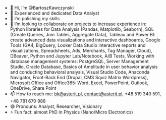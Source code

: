- 👋 Hi, I’m @BartoszKawczynski
- 👀 Experienced and dedicated Data Analyst
- 🌱 I’m polishing my skills
- 💞️ I’m looking to collaborate on projects to increase experience in:
Python libraries for Data Analysis (Pandas, Matplotlib, Seaborn), SQL (Create Queries, Join Tables, Aggregate Data), Tableau and Power BI: create advanced data visualizations and interactive dashboards, Google Tools (GA4, BigQuery, Looker Data Studio interactive reports and visualizations, Spreadsheets, Ads, Merchants, Tag Manager, Cloud), DBeaver, Python and Jupyter Lab/Notebook, A/B Tests, Working with database management systems: PostgreSQL, Server Management Studio, Oracle Database, Basics of Amplitude in user behavior analysis and conducting behavioral analysis, Visual Studio Code, Anaconda Navigator, Front-Back End (Drupal, CMS Squiz Matrix Wordpress), Microsoft Office and Office365: Word, Excel, PowerPoint, Outlook, OneDrive, Share Point
- 📫 How to reach me: bk@asterit.pl, contact@asterit.pl, +48 519 340 591, +48 781 670 988
- 😄 Pronouns: Analyst, Researcher, Visionary
- ⚡ Fun fact: almost PhD in Physics (Nano/Micro Electronics)

<!---
BartoszKawczynski/BartoszKawczynski is a ✨ special ✨ repository because its `README.md` (this file) appears on your GitHub profile.
You can click the Preview link to take a look at your changes.
--->
